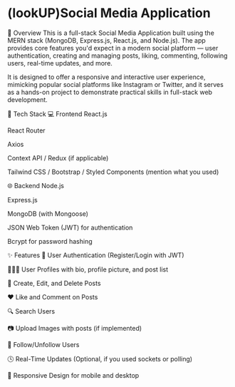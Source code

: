 # (lookUP)Social Media Application

🌟 Overview
This is a full-stack Social Media Application built using the MERN stack (MongoDB, Express.js, React.js, and Node.js). The app provides core features you'd expect in a modern social platform — user authentication, creating and managing posts, liking, commenting, following users, real-time updates, and more.

It is designed to offer a responsive and interactive user experience, mimicking popular social platforms like Instagram or Twitter, and it serves as a hands-on project to demonstrate practical skills in full-stack web development.

🔧 Tech Stack
💻 Frontend
React.js

React Router

Axios

Context API / Redux (if applicable)

Tailwind CSS / Bootstrap / Styled Components (mention what you used)

🌐 Backend
Node.js

Express.js

MongoDB (with Mongoose)

JSON Web Token (JWT) for authentication

Bcrypt for password hashing

✨ Features
🔐 User Authentication (Register/Login with JWT)

🧑‍🤝‍🧑 User Profiles with bio, profile picture, and post list

📝 Create, Edit, and Delete Posts

❤️ Like and Comment on Posts

🔍 Search Users

📷 Upload Images with posts (if implemented)

🔔 Follow/Unfollow Users

🕓 Real-Time Updates (Optional, if you used sockets or polling)

📱 Responsive Design for mobile and desktop
